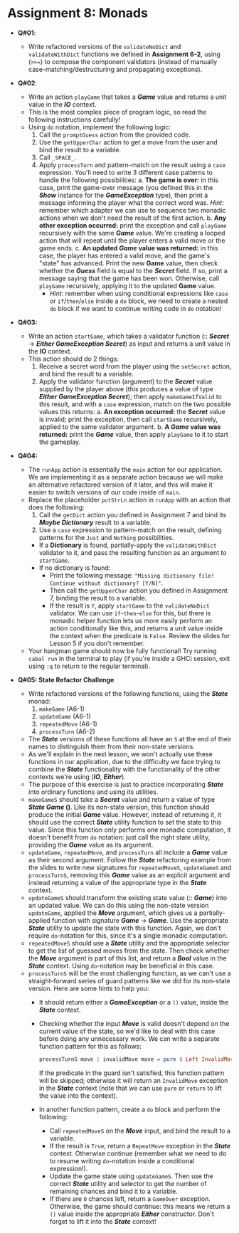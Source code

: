 # **Assignment 8: Monads**

* **Q#01**:
  * Write refactored versions of the `validateNoDict` and `validateWithDict` functions we defined in **Assignment 6-2**, using (`>>=`) to compose the component validators (instead of manually case-matching/destructuring and propagating exceptions).

* **Q#02**:
  * Write an action `playGame` that takes a ***Game*** value and returns a unit value in the ***IO*** context.
  * This is the most complex piece of program logic, so read the following instructions carefully!
  * Using `do` notation, implement the following logic:
    1. Call the `promptGuess` action from the provided code.
    2. Use the `getUpperChar` action to get a move from the user and bind the result to a variable.
    3. Call `_SPACE_`.
    4. Apply `processTurn` and pattern-match on the result using a `case` expression. You'll need to write 3 different case patterns to handle the following possibilities:
      a. **The game is over:** in this case, print the game-over message (you defined this in the ***Show*** instance for the ***GameException*** type), then print a message informing the player what the correct word was. *Hint:* remember which adapter we can use to sequence two monadic actions when we don't need the result of the first action.
      b. **Any other exception occurred:** print the exception and call `playGame` recursively with the same ***Game*** value. We're creating a looped action that will repeat until the player enters a valid move or the game ends.
      c. **An updated *Game* value was returned:** in this case, the player has entered a valid move, and the game's "state" has advanced. Print the new **Game** value, then check whether the ***Guess*** field is equal to the ***Secret*** field. If so, print a message saying that the game has been won. Otherwise, call `playGame` recursively, applying it to the updated **Game** value.
        * *Hint:* remember when using conditional expressions like `case` or `if`/`then`/`else` inside a `do` block, we need to create a nested `do` block if we want to continue writing code in `do` notation!

* **Q#03:**
  * Write an action `startGame`, which takes a validator function (:: ***Secret*** -> ***Either GameException Secret***) as input and returns a unit value in the **IO** context.
  * This action should do 2 things:
    1. Receive a secret word from the player using the `setSecret` action, and bind the result to a variable.
    2. Apply the validator function (argument) to the ***Secret*** value supplied by the player above (this produces a value of type ***Either GameException Secret***); then apply `makeGameIfValid` to this result, and with a `case` expression, match on the two possible values this returns:
      a. **An exception occurred:** the ***Secret*** value is invalid; print the exception, then call `startGame` recursively, applied to the same validator argument.
      b. **A *Game* value was returned:** print the ***Game*** value, then apply `playGame` to it to start the gameplay.

* **Q#04:**
  * The `runApp` action is essentially the `main` action for our application. We are implementing it as a separate action because we will make an alternative refactored version of it later, and this will make it easier to switch versions of our code inside of `main`.
  * Replace the placeholder `putStrLn` action in `runApp` with an action that does the following:
    1. Call the `getDict` action you defined in Assignment 7 and bind its ***Maybe Dictionary*** result to a variable.
    2. Use a `case` expression to pattern-match on the result, defining patterns for the `Just` and `Nothing` possibilities.
      * If a **Dictionary** is found, partially-apply the `validateWithDict` validator to it, and pass the resulting function as an argument to `startGame`.
      * If no dictionary is found:
        * Print the following message: `"Missing dictionary file! Continue without dictionary? [Y/N]"`.
        * Then call the `getUpperChar` action you defined in Assignment 7, binding the result to a variable.
        * If the result is `Y`, apply `startGame` to the `validateNoDict` validator. We can use `if`-`then`-`else` for this, but there is monadic helper function lets us more easily perform an action conditionally like this, and returns a unit value inside the context when the predicate is `False`. Review the slides for Lesson 5 if you don't remember.
  * Your hangman game should now be fully functional! Try running `cabal run` in the terminal to play (if you're inside a GHCi session, exit using `:q` to return to the regular terminal).

* **Q#05: State Refactor Challenge**
  * Write refactored versions of the following functions, using the ***State*** monad:
    1. `makeGame` (A6-1)
    2. `updateGame` (A6-1)
    3. `repeatedMove` (A6-1)
    4. `processTurn` (A6-2)
  * The ***State*** versions of these functions all have an `S` at the end of their names to distinguish them from their non-state versions.
  * As we'll explain in the next lesson, we won't actually use these functions in our application, due to the difficulty we face trying to combine the ***State*** functionality with the functionality of the other contexts we're using (***IO***, ***Either***).
  * The purpose of this exercise is just to practice incorporating ***State*** into ordinary functions and using its utilities.
  * `makeGameS` should take a ***Secret*** value and return a value of type ***State Game* ()**. Like its non-state version, this function should produce the initial ***Game*** value. However, instead of returning it, it should use the correct ***State*** utility function to set the state to this value. Since this function only performs one monadic computation, it doesn't benefit from `do` notation: just call the right state utility, providing the ***Game*** value as its argument.
  * `updateGame`, `repeatedMove`, and `processTurn` all include a ***Game*** value as their second argument. Follow the ***State*** refactoring example from the slides to write new signatures for `repeatedMoveS`, `updateGameS` and `processTurnS`, removing this ***Game*** value as an explicit argument and instead returning a value of the appropriate type in the ***State*** context.
  * `updateGameS` should transform the existing state value (:: ***Game***) into an updated value. We can do this using the non-state version `updateGame`, applied the ***Move*** argument, which gives us a partially-applied function with signature ***Game*** -> ***Game***. Use the appropriate ***State*** utility to update the state with this function. Again, we don't require `do`-notation for this, since it's a single monadic computation.
  * `repeatedMoveS` should use a ***State*** utility and the appropriate selector to get the list of guessed moves from the state. Then check whether the ***Move*** argument is part of this list, and return a ***Bool*** value in the ***State*** context. Using `do`-notation may be beneficial in this case.
  * `processTurnS` will be the most challenging function, as we can't use a straight-forward series of guard patterns like we did for its non-state version. Here are some hints to help you:
    * It should return either a ***GameException*** or a `()` value, inside the ***State*** context.
    * Checking whether the input ***Move*** is valid doesn't depend on the current value of the state, so we'd like to deal with this case before doing any unnecessary work. We can write a separate function pattern for this as follows:
      ```haskell
      processTurnS move | invalidMove move = pure $ Left InvalidMove
      ```
       If the predicate in the guard isn't satisfied, this function pattern will be skipped; otherwise it will return an `InvalidMove` exception in the ***State*** context (note that we can use `pure` or `return` to lift the value into the context).

    * In another function pattern, create a `do` block and perform the following:
      * Call `repeatedMoveS` on the ***Move*** input, and bind the result to a variable.
      * If the result is `True`, return a `RepeatMove` exception in the ***State*** context. Otherwise continue (remember what we need to do to resume writing `do`-notation inside a conditional expression!).
      * Update the game state using `updateGameS`. Then use the correct ***State*** utility and selector to get the number of remaining chances and bind it to a variable.
      * If there are `0` chances left, return a `GameOver` exception. Otherwise, the game should continue: this means we return a `()` value inside the appropriate ***Either*** constructor. Don't forget to lift it into the ***State*** context!